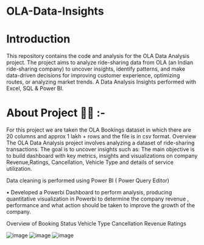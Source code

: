 # OLA-Data-Insights 
# Introduction
This repository contains the code and analysis for the OLA Data Analysis project. The project aims to analyze ride-sharing data from OLA (an Indian ride-sharing company) to uncover insights, identify patterns, and make data-driven decisions for improving customer experience, optimizing routes, or analyzing market trends. A Data Analysis Insights performed with Excel, SQL & Power BI.

# About Project 👨‍💻 :- 

For this project we are taken the OLA Bookings dataset in which there are 20 columns and approx 1 lakh + rows and the file is in csv format.
Overview
The OLA Data Analysis project involves analyzing a dataset of ride-sharing transactions. The goal is to uncover insights such as:
The main objective is to build dashboard with key metrics, insights and visualizations on company Revenue,Ratings, Cancellation, Vehicle Type and details of service utilization.

Data cleaning is performed using Power BI ( Power Query Editor)

• Developed a Powerbi Dashboard to perform analysis, producing quantitative visualization in Powerbi to determine the company revenue , performance and what action should be taken to improve the growth of the company.


Overview of Booking Status
Vehicle Type
Cancellation
Revenue
Ratings

![image](https://github.com/user-attachments/assets/0c87d4f0-3c99-4368-aaaf-2db7aed29f67)
![image](https://github.com/user-attachments/assets/559f5e46-e755-4105-bb14-aa36386675d3)
![image](https://github.com/user-attachments/assets/772e0211-11ce-442c-9408-81ea68534f65)
